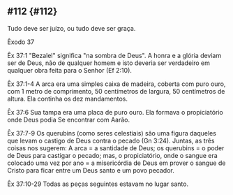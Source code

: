 ## #112 {#112}

Tudo deve ser juízo, ou tudo deve ser graça.

Êxodo 37

Êx 37:1 &quot;Bezalel&quot; significa &quot;na sombra de Deus&quot;. A honra e a glória deviam ser de Deus, não de qualquer homem e isto deveria ser verdadeiro em qualquer obra feita para o Senhor (Ef 2:10).

Êx 37:1-4 A arca era uma simples caixa de madeira, coberta com puro ouro, com 1 metro de comprimento, 50 centímetros de largura, 50 centímetros de altura. Ela continha os dez mandamentos.

Êx 37:6 Sua tampa era uma placa de puro ouro. Ela formava o propiciatório onde Deus podia Se encontrar com Aarão.

Êx 37:7-9 Os querubins (como seres celestiais) são uma figura daqueles que levam o castigo de Deus contra o pecado (Gn 3:24). Juntas, as três coisas nos sugerem: A arca = a santidade de Deus; os querubins = o poder de Deus para castigar o pecado; mas, o propiciatório, onde o sangue era colocado uma vez por ano = a misericórdia de Deus em prover o sangue de Cristo para ficar entre um Deus santo e um povo pecador.

Êx 37:10-29 Todas as peças seguintes estavam no lugar santo.